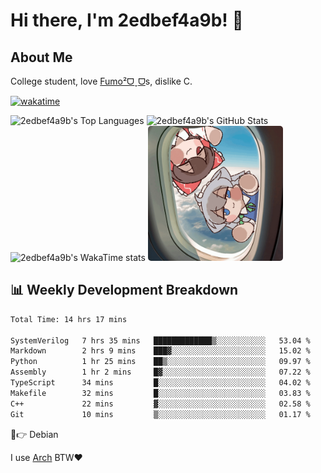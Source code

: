 # Hi there, I'm 2edbef4a9b! 👋

## About Me

College student, love [Fumo²ᗜˬᗜ](https://fumo.systems)s, dislike C.

[![wakatime](https://wakatime.com/badge/user/2bffca04-818a-44eb-b573-0010b6161301.svg)](https://wakatime.com/@2bffca04-818a-44eb-b573-0010b6161301)

<div align="left">
  <picture>
    <source
      srcset="https://github-statistics-2edbef4a9bs-projects.vercel.app/api/top-langs/?username=2edbef4a9b&layout=compact&show_icons=true&langs_count=8&hide_border=true&theme=dracula&bg_color=0d1117ff&text_color=ffffffff&hide=CSS%2CHTML%2CPerl%2CJavaScript%2CJupyter%20Notebook%2CMakefile"
      media="(prefers-color-scheme: dark)"
    />
    <source
      srcset="https://github-statistics-2edbef4a9bs-projects.vercel.app/api/top-langs/?username=2edbef4a9b&layout=compact&show_icons=true&langs_count=8&hide_border=true&theme=default&hide=CSS%2CHTML%2CPerl%2CJavaScript%2CJupyter%20Notebook%2CMakefile"
      media="(prefers-color-scheme: light), (prefers-color-scheme: no-preference)"
    />
    <img
      src="https://github-statistics-2edbef4a9bs-projects.vercel.app/api/top-langs/?username=2edbef4a9b&layout=compact&show_icons=true&langs_count=8&hide_border=true&theme=dracula&bg_color=0d1117&hide=CSS%2CHTML%2CPerl%2CJavaScript%2CJupyter%20Notebook%2CMakefile"
      alt="2edbef4a9b's Top Languages"
      height="180"
    />
  </picture>

  <picture>
    <source
      srcset="https://github-statistics-2edbef4a9bs-projects.vercel.app/api?username=2edbef4a9b&show_icons=true&hide_border=true&theme=dracula&bg_color=0d1117"
      media="(prefers-color-scheme: dark)"
    />
    <source
      srcset="https://github-statistics-2edbef4a9bs-projects.vercel.app/api?username=2edbef4a9b&show_icons=true&hide_border=true&theme=default"
      media="(prefers-color-scheme: light), (prefers-color-scheme: no-preference)"
    />
    <img
      src="https://github-statistics-2edbef4a9bs-projects.vercel.app/api?username=2edbef4a9b&show_icons=true&hide_border=true&theme=dracula&bg_color=0d1117"
      alt="2edbef4a9b's GitHub Stats"
      height="180"
    />
  </picture>
</div>

<div align="left">
  <picture>
    <source
      srcset="https://github-statistics-2edbef4a9bs-projects.vercel.app/api/wakatime?username=2edbef4a9b&layout=compact&theme=dracula&bg_color=0d1117&hide_border=true&langs_count=10&v2"
      media="(prefers-color-scheme: dark)"
    />
    <source
      srcset="https://github-statistics-2edbef4a9bs-projects.vercel.app/api/wakatime?username=2edbef4a9b&layout=compact&theme=default&hide_border=true&langs_count=10&v2"
      media="(prefers-color-scheme: light), (prefers-color-scheme: no-preference)"
    />
    <img
      src="https://github-statistics-2edbef4a9bs-projects.vercel.app/api/wakatime?username=2edbef4a9b&layout=compact&theme=dracula&bg_color=0d1117&hide_border=true&langs_count=10&v2"
      alt="2edbef4a9b's WakaTime stats"
      height="216"
    />
  </picture>

  <picture>
    <img
      src="fumo.gif"
      alt="FumoFumo"
      height="216"
      style="border-radius:5px;"
    />
  </picture>
</div>

## 📊 Weekly Development Breakdown

<!--START_SECTION:waka-->

```txt
Total Time: 14 hrs 17 mins

SystemVerilog   7 hrs 35 mins   █████████████▒░░░░░░░░░░░   53.04 %
Markdown        2 hrs 9 mins    ███▓░░░░░░░░░░░░░░░░░░░░░   15.02 %
Python          1 hr 25 mins    ██▒░░░░░░░░░░░░░░░░░░░░░░   09.97 %
Assembly        1 hr 2 mins     █▓░░░░░░░░░░░░░░░░░░░░░░░   07.22 %
TypeScript      34 mins         █░░░░░░░░░░░░░░░░░░░░░░░░   04.02 %
Makefile        32 mins         █░░░░░░░░░░░░░░░░░░░░░░░░   03.83 %
C++             22 mins         ▓░░░░░░░░░░░░░░░░░░░░░░░░   02.58 %
Git             10 mins         ▒░░░░░░░░░░░░░░░░░░░░░░░░   01.17 %
```

<!--END_SECTION:waka-->

🤣👉 Debian

I use [Arch](./arch.png) BTW❤️
